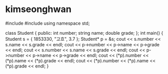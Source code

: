 # kimseonghwan

#include <iostream>
#include <string>
using namespace std;

class Student {
public:
	int number;
	string name;
	double grade;
};
int main() {
	Student s = { 1853330, "고흐", 3.7 };
	Student* p = &s;
	cout << s.number << s.name << s.grade << endl;
	cout << p->number << p->name << p->grade << endl;
	cout << s.number << s.name << s.grade << endl;
	cout << p->number << p->name << p->grade << endl;
	cout << (*p).number << (*p).name << (*p).grade << endl;
	cout << (*p).number << (*p).name << (*p).grade << endl;
}
